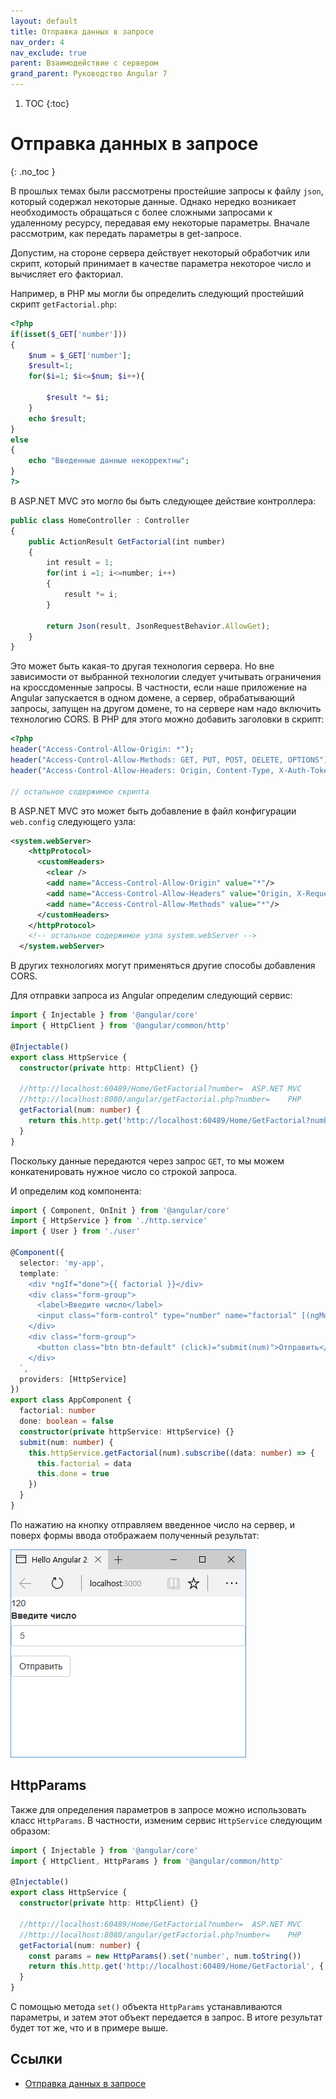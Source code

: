 ```yaml
---
layout: default
title: Отправка данных в запросе
nav_order: 4
nav_exclude: true
parent: Взаимодействие с сервером
grand_parent: Руководство Angular 7
---
```


<!-- prettier-ignore-start -->
1. TOC
{:toc}

# Отправка данных в запросе
{: .no_toc }
<!-- prettier-ignore-end -->

В прошлых темах были рассмотрены простейшие запросы к файлу `json`, который содержал некоторые данные. Однако нередко возникает необходимость обращаться с более сложными запросами к удаленному ресурсу, передавая ему некоторые параметры. Вначале рассмотрим, как передать параметры в get-запросе.

Допустим, на стороне сервера действует некоторый обработчик или скрипт, который принимает в качестве параметра некоторое число и вычисляет его факториал.

Например, в PHP мы могли бы определить следующий простейший скрипт `getFactorial.php`:

```php
<?php
if(isset($_GET['number']))
{
    $num = $_GET['number'];
    $result=1;
    for($i=1; $i<=$num; $i++){

        $result *= $i;
    }
    echo $result;
}
else
{
    echo "Введенные данные некорректны";
}
?>
```

В ASP.NET MVC это могло бы быть следующее действие контроллера:

```typescript
public class HomeController : Controller
{
    public ActionResult GetFactorial(int number)
    {
        int result = 1;
        for(int i =1; i<=number; i++)
        {
            result *= i;
        }

        return Json(result, JsonRequestBehavior.AllowGet);
    }
}
```

Это может быть какая-то другая технология сервера. Но вне зависимости от выбранной технологии следует учитывать ограничения на кроссдоменные запросы. В частности, если наше приложение на Angular запускается в одном домене, а сервер, обрабатывающий запросы, запущен на другом домене, то на сервере нам надо включить технологию CORS. В PHP для этого можно добавить заголовки в скрипт:

```php
<?php
header("Access-Control-Allow-Origin: *");
header("Access-Control-Allow-Methods: GET, PUT, POST, DELETE, OPTIONS");
header("Access-Control-Allow-Headers: Origin, Content-Type, X-Auth-Token , Authorization");

// остальное содержимое скрипта
```

В ASP.NET MVC это может быть добавление в файл конфигурации `web.config` следующего узла:

```xml
<system.webServer>
    <httpProtocol>
      <customHeaders>
        <clear />
        <add name="Access-Control-Allow-Origin" value="*"/>
        <add name="Access-Control-Allow-Headers" value="Origin, X-Requested-With, Content-Type, Accept" />
        <add name="Access-Control-Allow-Methods" value="*"/>
      </customHeaders>
    </httpProtocol>
    <!-- остальное содержимое узла system.webServer -->
  </system.webServer>
```

В других технологиях могут применяться другие способы добавления CORS.

Для отправки запроса из Angular определим следующий сервис:

```typescript
import { Injectable } from '@angular/core'
import { HttpClient } from '@angular/common/http'

@Injectable()
export class HttpService {
  constructor(private http: HttpClient) {}

  //http://localhost:60489/Home/GetFactorial?number=  ASP.NET MVC
  //http://localhost:8080/angular/getFactorial.php?number=    PHP
  getFactorial(num: number) {
    return this.http.get('http://localhost:60489/Home/GetFactorial?number=' + num)
  }
}
```

Поскольку данные передаются через запрос `GET`, то мы можем конкатенировать нужное число со строкой запроса.

И определим код компонента:

```typescript
import { Component, OnInit } from '@angular/core'
import { HttpService } from './http.service'
import { User } from './user'

@Component({
  selector: 'my-app',
  template: `
    <div *ngIf="done">{{ factorial }}</div>
    <div class="form-group">
      <label>Введите число</label>
      <input class="form-control" type="number" name="factorial" [(ngModel)]="num" />
    </div>
    <div class="form-group">
      <button class="btn btn-default" (click)="submit(num)">Отправить</button>
    </div>
  `,
  providers: [HttpService]
})
export class AppComponent {
  factorial: number
  done: boolean = false
  constructor(private httpService: HttpService) {}
  submit(num: number) {
    this.httpService.getFactorial(num).subscribe((data: number) => {
      this.factorial = data
      this.done = true
    })
  }
}
```

По нажатию на кнопку отправляем введенное число на сервер, и поверх формы ввода отображаем полученный результат:

![Скриншот](send-data-1.png)

## HttpParams

Также для определения параметров в запросе можно использовать класс `HttpParams`. В частности, изменим сервис `HttpService` следующим образом:

```typescript
import { Injectable } from '@angular/core'
import { HttpClient, HttpParams } from '@angular/common/http'

@Injectable()
export class HttpService {
  constructor(private http: HttpClient) {}

  //http://localhost:60489/Home/GetFactorial?number=  ASP.NET MVC
  //http://localhost:8080/angular/getFactorial.php?number=    PHP
  getFactorial(num: number) {
    const params = new HttpParams().set('number', num.toString())
    return this.http.get('http://localhost:60489/Home/GetFactorial', { params })
  }
}
```

С помощью метода `set()` объекта `HttpParams` устанавливаются параметры, и затем этот объект передается в запрос. В итоге результат будет тот же, что и в примере выше.

## Ссылки

- [Отправка данных в запросе](https://metanit.com/web/angular2/6.4.php)
